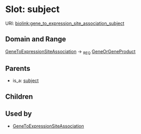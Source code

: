 # Slot: subject




URI: [biolink:gene_to_expression_site_association_subject](https://w3id.org/biolink/vocab/gene_to_expression_site_association_subject)
## Domain and Range

[GeneToExpressionSiteAssociation](GeneToExpressionSiteAssociation.md) ->  <sub>REQ</sub> [GeneOrGeneProduct](GeneOrGeneProduct.md)
## Parents

 *  is_a: [subject](subject.md)
## Children

## Used by

 * [GeneToExpressionSiteAssociation](GeneToExpressionSiteAssociation.md)
